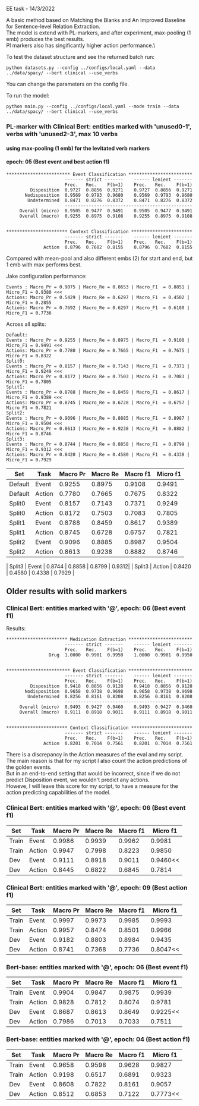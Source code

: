 EE task - 14/3/2022

A basic method based on Matching the Blanks and An Improved Baseline for Sentence-level Relation Extraction.\
The model is extend with PL-markers, and after experiment, max-pooling (1 emb) produces the best results.\
Pl markers also has singificantly higher action performance.\

To test the dataset structure and see the returned batch run:
```
python datasets.py --config ../configs/local.yaml --data ../data/spacy/ --bert clinical --use_verbs 
```
You can change the parameters on the config file. 

To run the model:

```
python main.py --config ../configs/local.yaml --mode train --data ../data/spacy/ --bert clinical --use_verbs 
```
### PL-marker with Clinical Bert: entities marked with 'unused0-1', verbs with 'unused2-3', max 10 verbs 
#### using max-pooling (1 emb) for the levitated verb markers
#### epoch: 05 (Best event and best action f1)
```
************************ Event Classification ************************
                      ------- strict -------    ------ lenient -------
                      Prec.   Rec.    F(b=1)    Prec.   Rec.    F(b=1)
         Disposition  0.9727  0.8856  0.9271    0.9727  0.8856  0.9271
       Nodisposition  0.9569  0.9793  0.9680    0.9569  0.9793  0.9680
        Undetermined  0.8471  0.8276  0.8372    0.8471  0.8276  0.8372
                      ------------------------------------------------
     Overall (micro)  0.9505  0.9477  0.9491    0.9505  0.9477  0.9491
     Overall (macro)  0.9255  0.8975  0.9108    0.9255  0.8975  0.9108


*********************** Context Classification ***********************
                      ------- strict -------    ------ lenient -------
                      Prec.   Rec.    F(b=1)    Prec.   Rec.    F(b=1)
              Action  0.8796  0.7602  0.8155    0.8796  0.7602  0.8155
```

Compared with mean-pool and also different embs (2) for start and end, but 1 emb with max performs best.<br>

Jake configuration performance:
```
Events : Macro_Pr = 0.9075 | Macro_Re = 0.8653 | Macro_F1  = 0.8851 | Micro_F1 = 0.9380 <<<
Actions: Macro_Pr = 0.5429 | Macro_Re = 0.6297 | Macro_F1  = 0.4502 | Micro_F1 = 0.2855
Actions: Macro_Pr = 0.7692 | Macro_Re = 0.6297 | Macro_F1  = 0.6180 | Micro_F1 = 0.7736
```

Across all splits:
```
Default: 
Events : Macro_Pr = 0.9255 | Macro_Re = 0.8975 | Macro_F1  = 0.9108 | Micro_F1 = 0.9491 <<<
Actions: Macro_Pr = 0.7780 | Macro_Re = 0.7665 | Macro_F1  = 0.7675 | Micro_F1 = 0.8322
Split0:
Events : Macro_Pr = 0.8157 | Macro_Re = 0.7143 | Macro_F1  = 0.7371 | Micro_F1 = 0.9249 <<<
Actions: Macro_Pr = 0.8172 | Macro_Re = 0.7503 | Macro_F1  = 0.7083 | Micro_F1 = 0.7805
Split1:
Events : Macro_Pr = 0.8788 | Macro_Re = 0.8459 | Macro_F1  = 0.8617 | Micro_F1 = 0.9389 <<<
Actions: Macro_Pr = 0.8745 | Macro_Re = 0.6728 | Macro_F1  = 0.6757 | Micro_F1 = 0.7821
Split2:
Events : Macro_Pr = 0.9096 | Macro_Re = 0.8885 | Macro_F1  = 0.8987 | Micro_F1 = 0.9504 <<<
Actions: Macro_Pr = 0.8613 | Macro_Re = 0.9238 | Macro_F1  = 0.8882 | Micro_F1 = 0.8746
Split3:
Events : Macro_Pr = 0.8744 | Macro_Re = 0.8858 | Macro_F1  = 0.8799 | Micro_F1 = 0.9312 <<<
Actions: Macro_Pr = 0.8420 | Macro_Re = 0.4580 | Macro_F1  = 0.4338 | Micro_F1 = 0.7929

```

| Set | Task | Macro Pr | Macro Re | Macro f1 | Micro f1 |
|-------|--------|----------|----------|----------|----------|
| Default | Event  | 0.9255  |  0.8975 |  0.9108  |  0.9491  |
| Default | Action | 0.7780  |  0.7665  |  0.7675  |  0.8322  |
| Split0 | Event  | 0.8157  |  0.7143  |  0.7371  |  0.9249 |
| Split0 | Action | 0.8172  |  0.7503  |  0.7083  |  0.7805  |
| Split1 | Event  | 0.8788 | 0.8459 | 0.8617 | 0.9389 |
| Split1 | Action | 0.8745 | 0.6728 | 0.6757 | 0.7821  |
| Split2 | Event  | 0.9096 | 0.8885 | 0.8987 | 0.9504 |
| Split2 | Action | 0.8613 | 0.9238 | 0.8882 | 0.8746  |

| Split3 | Event  | 0.8744 | 0.8858 | 0.8799 | 0.9312|
| Split3 | Action | 0.8420 | 0.4580 | 0.4338 | 0.7929 |


## Older results with solid markers

### Clinical Bert: entities marked with '@', epoch: 06 (Best event f1)

Results:
```
*********************** Medication Extraction ************************
                      ------- strict -------    ------ lenient -------
                      Prec.   Rec.    F(b=1)    Prec.   Rec.    F(b=1)
                Drug  1.0000  0.9901  0.9950    1.0000  0.9901  0.9950


************************ Event Classification ************************
                      ------- strict -------    ------ lenient -------
                      Prec.   Rec.    F(b=1)    Prec.   Rec.    F(b=1)
         Disposition  0.9418  0.8856  0.9128    0.9418  0.8856  0.9128
       Nodisposition  0.9658  0.9738  0.9698    0.9658  0.9738  0.9698
        Undetermined  0.8256  0.8161  0.8208    0.8256  0.8161  0.8208
                      ------------------------------------------------
     Overall (micro)  0.9493  0.9427  0.9460    0.9493  0.9427  0.9460
     Overall (macro)  0.9111  0.8918  0.9011    0.9111  0.8918  0.9011


*********************** Context Classification ***********************
                      ------- strict -------    ------ lenient -------
                      Prec.   Rec.    F(b=1)    Prec.   Rec.    F(b=1)
              Action  0.8201  0.7014  0.7561    0.8201  0.7014  0.7561
```
There is a discrepancy in the Action measures of the eval and my script.\
The main reason is that for my script I also count the action predictions of the golden events.\
But in an end-to-end setting that would be incorrect, since if we do not predict Disposition event, we wouldn't predict any actions.\
Howeve, I will leave this score for my script, to have a measure for the action predicting capabilities of the model.

<!-- We got you  330-04 ['E17', 'E18', 'E19'] ['Stop', 'Start', 'Stop'] -->
### Clinical Bert: entities marked with '@', epoch: 06 (Best event f1)
| Set | Task | Macro Pr | Macro Re | Macro f1 | Micro f1 |
|-------|--------|----------|----------|----------|----------|
| Train | Event  |  0.9986  |  0.9939  |  0.9962  |  0.9981  |
| Train | Action |  0.9947  |  0.7998  |  0.8223  |  0.9850  |
|  Dev  | Event  |  0.9111  |  0.8918  |  0.9011  |  0.9460<<|
|  Dev  | Action |  0.8445  |  0.6822  |  0.6845  |  0.7814  |

<!-- ---------- Epoch: 06 ----------
	TRAIN / LOSS =     0.0130  Time 0h 00m 51s  Dispotion counts: 1128/1127/1132/6125
Events : Macro_Pr = 0.9986 | Macro_Re = 0.9939 | Macro_F1  = 0.9962 | Micro_F1 = 0.9981 <<<
actions y_pred size (1132, 7) y_pred sum 1160.0
Actions: Macro_Pr = 0.9947 | Macro_Re = 0.7998 | Macro_F1  = 0.8223 | Micro_F1 = 0.9850
actions y_pred size (6125, 7) y_pred sum 4667.0
Actions: Macro_Pr = 0.7856 | Macro_Re = 0.7998 | Macro_F1  = 0.6568 | Micro_F1 = 0.3939
	DEV   / LOSS =     0.1705  Time 0h 00m 02s  Dispotion counts: 201/189/212/1010
Events : Macro_Pr = 0.9111 | Macro_Re = 0.8918 | Macro_F1  = 0.9011 | Micro_F1 = 0.9460 <<<
actions y_pred size (212, 7) y_pred sum 210.0
Actions: Macro_Pr = 0.8445 | Macro_Re = 0.6822 | Macro_F1  = 0.6845 | Micro_F1 = 0.7814
actions y_pred size (1010, 7) y_pred sum 881.0
Actions: Macro_Pr = 0.6747 | Macro_Re = 0.6822 | Macro_F1  = 0.5506 | Micro_F1 = 0.3052
Saving checkpoint
current best epoch: 6
-----Saving predictions for current epoch 6 -----
 -->

### Clinical Bert: entities marked with '@', epoch: 09 (Best action f1)
| Set | Task | Macro Pr | Macro Re | Macro f1 | Micro f1 |
|-------|--------|----------|----------|----------|----------|
| Train | Event  |  0.9997  |  0.9973  |  0.9985  |  0.9993  |
| Train | Action |  0.9957  |  0.8474  |  0.8501  |  0.9966  |
|  Dev  | Event  |  0.9182  |  0.8803  |  0.8984  |  0.9435  |
|  Dev  | Action |  0.8741  |  0.7368  |  0.7736  |  0.8047<<|

<!-- ---------- Epoch: 09 ----------
	TRAIN / LOSS =     0.0061  Time 0h 00m 51s  Dispotion counts: 1128/1125/1129/6125
Events : Macro_Pr = 0.9997 | Macro_Re = 0.9973 | Macro_F1  = 0.9985 | Micro_F1 = 0.9993 <<<
actions y_pred size (1129, 7) y_pred sum 1173.0
Actions: Macro_Pr = 0.9957 | Macro_Re = 0.8474 | Macro_F1  = 0.8501 | Micro_F1 = 0.9966
actions y_pred size (6125, 7) y_pred sum 3259.0
Actions: Macro_Pr = 0.7320 | Macro_Re = 0.8474 | Macro_F1  = 0.6602 | Micro_F1 = 0.5280
	DEV   / LOSS =     0.1986  Time 0h 00m 02s  Dispotion counts: 201/188/211/1010
Events : Macro_Pr = 0.9182 | Macro_Re = 0.8803 | Macro_F1  = 0.8984 | Micro_F1 = 0.9435 <<<
actions y_pred size (211, 7) y_pred sum 210.0
Actions: Macro_Pr = 0.8741 | Macro_Re = 0.7368 | Macro_F1  = 0.7736 | Micro_F1 = 0.8047
actions y_pred size (1010, 7) y_pred sum 395.0
Actions: Macro_Pr = 0.7266 | Macro_Re = 0.7368 | Macro_F1  = 0.6733 | Micro_F1 = 0.5626
current best epoch: 6 -->

### Bert-base: entities marked with '@', epoch: 06 (Best event f1)
| Set | Task | Macro Pr | Macro Re | Macro f1 | Micro f1 |
|-------|--------|----------|----------|----------|----------|
| Train | Event  |  0.9904  |  0.9847  |  0.9875  |  0.9939  |
| Train | Action |  0.9828  |  0.7812  |  0.8074  |  0.9781  |
|  Dev  | Event  |  0.8687  |  0.8613  |  0.8649  |  0.9225<<|
|  Dev  | Action |  0.7986  |  0.7013  |  0.7033  |  0.7511  |

<!-- ---------- Epoch: 06 ----------
	TRAIN / LOSS =     0.0191  Time 0h 01m 05s  Dispotion counts: 1128/1117/1136/6125
Events : Macro_Pr = 0.9904 | Macro_Re = 0.9847 | Macro_F1  = 0.9875 | Micro_F1 = 0.9939 <<<
actions y_pred size (1136, 7) y_pred sum 1154.0
Actions: Macro_Pr = 0.9828 | Macro_Re = 0.7812 | Macro_F1  = 0.8074 | Micro_F1 = 0.9781
actions y_pred size (6125, 7) y_pred sum 1544.0
Actions: Macro_Pr = 0.8632 | Macro_Re = 0.7812 | Macro_F1  = 0.7385 | Micro_F1 = 0.8379
	DEV   / LOSS =     0.2051  Time 0h 00m 03s  Dispotion counts: 201/205/229/1010
Events : Macro_Pr = 0.8687 | Macro_Re = 0.8613 | Macro_F1  = 0.8649 | Micro_F1 = 0.9225 <<<
actions y_pred size (229, 7) y_pred sum 222.0
Actions: Macro_Pr = 0.7986 | Macro_Re = 0.7013 | Macro_F1  = 0.7033 | Micro_F1 = 0.7511
actions y_pred size (1010, 7) y_pred sum 326.0
Actions: Macro_Pr = 0.6179 | Macro_Re = 0.7013 | Macro_F1  = 0.6275 | Micro_F1 = 0.6081
 -->
 
 ### Bert-base: entities marked with '@', epoch: 04 (Best action f1)
| Set | Task | Macro Pr | Macro Re | Macro f1 | Micro f1 |
|-------|--------|----------|----------|----------|----------|
| Train | Event  |  0.9658  |  0.9598  |  0.9628  |  0.9827  |
| Train | Action |  0.9198  |  0.6517  |  0.6891  |  0.9323  |
|  Dev  | Event  |  0.8608  |  0.7822  |  0.8161  |  0.9057  |
|  Dev  | Action |  0.8512  |  0.6853  |  0.7122  |  0.7773<<|
 
<!--  ---------- Epoch: 04 ----------
	TRAIN / LOSS =     0.0451  Time 0h 02m 37s  Dispotion counts: 1128/1119/1161/6125
Events : Macro_Pr = 0.9658 | Macro_Re = 0.9598 | Macro_F1  = 0.9628 | Micro_F1 = 0.9827 <<<
actions y_pred size (1161, 7) y_pred sum 1142.0
Actions: Macro_Pr = 0.9198 | Macro_Re = 0.6517 | Macro_F1  = 0.6891 | Micro_F1 = 0.9323
actions y_pred size (6125, 7) y_pred sum 1944.0
Actions: Macro_Pr = 0.7532 | Macro_Re = 0.6517 | Macro_F1  = 0.5790 | Micro_F1 = 0.6927
	DEV   / LOSS =     0.2188  Time 0h 00m 11s  Dispotion counts: 201/174/212/1010
Events : Macro_Pr = 0.8608 | Macro_Re = 0.7822 | Macro_F1  = 0.8161 | Micro_F1 = 0.9057 <<<
actions y_pred size (212, 7) y_pred sum 202.0
Actions: Macro_Pr = 0.8512 | Macro_Re = 0.6853 | Macro_F1  = 0.7122 | Micro_F1 = 0.7773
actions y_pred size (1010, 7) y_pred sum 298.0
Actions: Macro_Pr = 0.7323 | Macro_Re = 0.6853 | Macro_F1  = 0.6362 | Micro_F1 = 0.6332 -->
